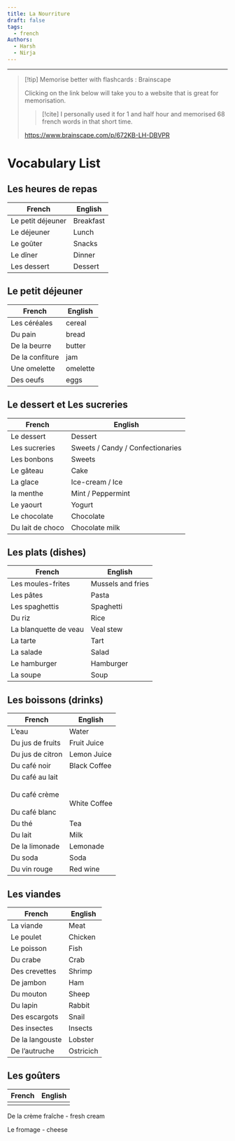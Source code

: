 ```yaml
---
title: La Nourriture
draft: false
tags:
  - french
Authors:
  - Harsh
  - Nirja
---
```

---
>[!tip] Memorise better with flashcards : Brainscape
>
>Clicking on the link below will take you to a website that is great for memorisation.
>
>>[!cite] I personally used it for 1 and half hour and memorised 68 french words in that short time.
>
>https://www.brainscape.com/p/672KB-LH-DBVPR 


# Vocabulary List
## Les heures de repas

| <center>French</center> | <center>English</center> |
| ----------------------- | ------------------------ |
| Le petit déjeuner       | Breakfast                |
| Le déjeuner             | Lunch                    |
| Le goûter               | Snacks                   |
| Le dîner                | Dinner                   |
| Les dessert             | Dessert                  |

## Le petit déjeuner

| <center>French</center> | <center>English</center> |
| ----------------------- | ------------------------ |
| Les céréales            | cereal                   |
| Du pain                 | bread                    |
| De la beurre            | butter                   |
| De la confiture         | jam                      |
| Une omelette            | omelette                 |
| Des oeufs               | eggs                     |

## Le dessert et Les sucreries

| <center>French</center> | <center>English</center>         |
| ----------------------- | -------------------------------- |
| Le dessert              | Dessert                          |
| Les sucreries           | Sweets / Candy / Confectionaries |
| Les bonbons             | Sweets                           |
| Le gâteau               | Cake                             |
| La glace                | Ice-cream / Ice                  |
| la menthe               | Mint / Peppermint                |
| Le yaourt               | Yogurt                           |
| Le chocolate            | Chocolate                        |
| Du lait de choco        | Chocolate milk                   |

## Les plats (dishes)

| <center>French</center> | <center>English</center> |
| ----------------------- | ------------------------ |
| Les moules-frites       | Mussels and fries        |
| Les pâtes               | Pasta                    |
| Les spaghettis          | Spaghetti                |
| Du riz                  | Rice                     |
| La blanquette de veau   | Veal stew                |
| La tarte                | Tart                     |
| La salade               | Salad                    |
| Le hamburger            | Hamburger                |
| La soupe                | Soup                     |

## Les boissons (drinks)

| <center>French</center>                                   | <center>English</center> |
| --------------------------------------------------------- | ------------------------ |
| L’eau                                                     | Water                    |
| Du jus de fruits                                          | Fruit Juice              |
| Du jus de citron                                          | Lemon Juice              |
| Du café noir                                              | Black Coffee             |
| Du café au lait<br><br>Du café crème<br><br>Du café blanc | <br><br>White Coffee<br> |
| Du thé                                                    | Tea                      |
| Du lait                                                   | Milk                     |
| De la limonade                                            | Lemonade                 |
| Du soda                                                   | Soda                     |
| Du vin rouge                                              | Red wine                 |

## Les viandes 

| <center>French</center> | <center>English</center> |
| ----------------------- | ------------------------ |
| La viande               | Meat                     |
| Le poulet               | Chicken                  |
| Le poisson              | Fish                     |
| Du crabe                | Crab                     |
| Des crevettes           | Shrimp                   |
| De jambon               | Ham                      |
| Du mouton               | Sheep                    |
| Du lapin                | Rabbit                   |
| Des escargots           | Snail                    |
| Des insectes            | Insects                  |
| De la langouste         | Lobster                  |
| De l’autruche           | Ostricich                |





## Les goûters


| <center>French</center> | <center>English</center> |
| ----------------------- | ------------------------ |
|                         |                          |




De la crème fraîche - fresh cream

Le fromage - cheese





